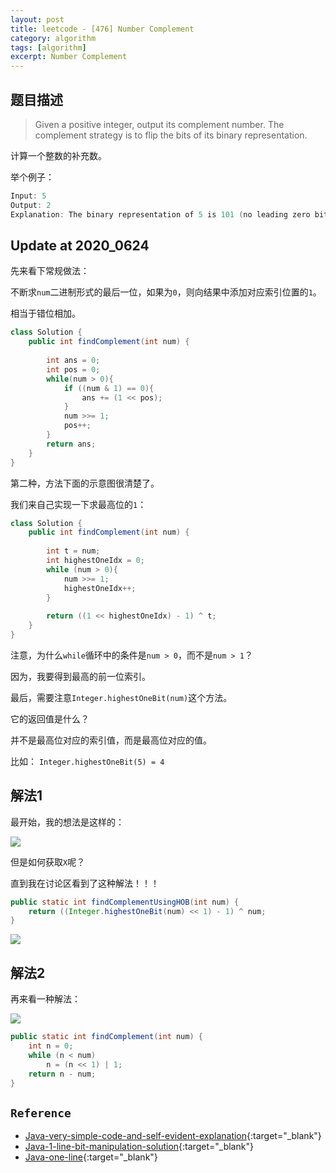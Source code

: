 ```yaml
---
layout: post
title: leetcode - [476] Number Complement
category: algorithm
tags: [algorithm]
excerpt: Number Complement
---
```


## 题目描述  

> Given a positive integer, output its complement number. The complement strategy is to flip the bits of its binary representation.  

计算一个整数的补充数。  

举个例子：  


``` java
Input: 5
Output: 2
Explanation: The binary representation of 5 is 101 (no leading zero bits), and its complement is 010. So you need to output 2.
```

## Update at 2020_0624  

先来看下常规做法：  

不断求`num`二进制形式的最后一位，如果为`0`，则向结果中添加对应索引位置的`1`。  

相当于错位相加。  

``` java
class Solution {
    public int findComplement(int num) {
        
        int ans = 0;
        int pos = 0;
        while(num > 0){
            if ((num & 1) == 0){
                ans += (1 << pos);
            }
            num >>= 1;
            pos++;
        }
        return ans;
    }
}
```

第二种，方法下面的示意图很清楚了。  

我们来自己实现一下求最高位的`1`：  


``` java
class Solution {
    public int findComplement(int num) {
        
        int t = num;
        int highestOneIdx = 0;
        while (num > 0){
            num >>= 1;
            highestOneIdx++;
        }
        
        return ((1 << highestOneIdx) - 1) ^ t;
    }
}
```

注意，为什么`while`循环中的条件是`num > 0`，而不是`num > 1`？  

因为，我要得到最高的前一位索引。  

最后，需要注意`Integer.highestOneBit(num)`这个方法。  

它的返回值是什么？  

并不是最高位对应的索引值，而是最高位对应的值。  

比如： `Integer.highestOneBit(5) = 4`

## 解法1  

最开始，我的想法是这样的：  

![](https://yyc-images.oss-cn-beijing.aliyuncs.com/leetcode_476_origin.png)  

但是如何获取`X`呢？  

直到我在讨论区看到了这种解法！！！  

``` java
public static int findComplementUsingHOB(int num) {
    return ((Integer.highestOneBit(num) << 1) - 1) ^ num;
}
```

![](https://yyc-images.oss-cn-beijing.aliyuncs.com/leetcode_476_highest_onr_bit.png)  


## 解法2  

再来看一种解法：  

![](https://yyc-images.oss-cn-beijing.aliyuncs.com/leetcode_476_1.png)  


``` java
public static int findComplement(int num) {
    int n = 0;
    while (n < num)
        n = (n << 1) | 1;
    return n - num;
}
```

## `Reference`  
- [Java-very-simple-code-and-self-evident-explanation](https://leetcode.com/problems/number-complement/discuss/96018/Java-very-simple-code-and-self-evident-explanation){:target="_blank"}  
- [Java-1-line-bit-manipulation-solution](https://leetcode.com/problems/number-complement/discuss/95992/Java-1-line-bit-manipulation-solution){:target="_blank"}  
- [Java-one-line](https://leetcode.com/problems/number-complement/discuss/281148/Java-one-line){:target="_blank"}  
